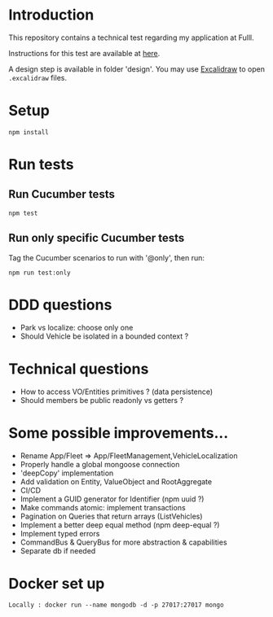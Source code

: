 # Introduction

This repository contains a technical test regarding my application at Fulll.

Instructions for this test are available at [here](https://github.com/fulll/hiring/blob/master/Backend/ddd-and-cqrs-intermediare-senior.md).

A design step is available in folder 'design'. You may use [Excalidraw](https://excalidraw.com/) to open `.excalidraw` files.

# Setup

```
npm install
```

# Run tests

## Run Cucumber tests

```
npm test
```

## Run only specific Cucumber tests

Tag the Cucumber scenarios to run with '@only', then run:

```
npm run test:only
```

# DDD questions

- Park vs localize: choose only one
- Should Vehicle be isolated in a bounded context ?

# Technical questions

- How to access VO/Entities primitives ? (data persistence)
- Should members be public readonly vs getters ?

# Some possible improvements...

- Rename App/Fleet => App/FleetManagement,VehicleLocalization
- Properly handle a global mongoose connection
- 'deepCopy' implementation
- Add validation on Entity, ValueObject and RootAggregate
- CI/CD
- Implement a GUID generator for Identifier (npm uuid ?)
- Make commands atomic: implement transactions
- Pagination on Queries that return arrays (ListVehicles)
- Implement a better deep equal method (npm deep-equal ?)
- Implement typed errors
- CommandBus & QueryBus for more abstraction & capabilities
- Separate db if needed

# Docker set up

```
Locally : docker run --name mongodb -d -p 27017:27017 mongo
```
